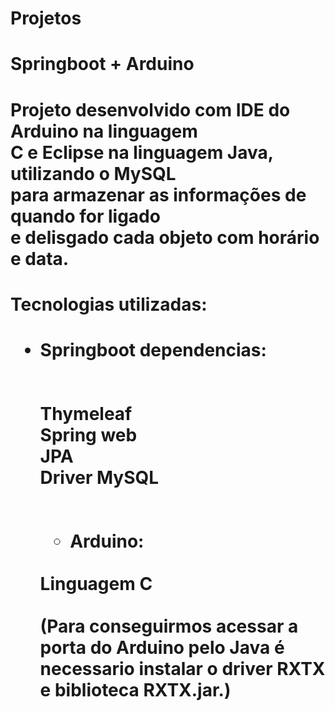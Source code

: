 # Projetos

<h1>Springboot + Arduino<h1>
Projeto desenvolvido com IDE do Arduino na linguagem<br>
C e Eclipse na linguagem Java, utilizando o MySQL<br>
para armazenar as informações de quando for ligado<br>
e delisgado cada objeto com horário e data.<br>

<h1>Tecnologias utilizadas:<h1>

- Springboot dependencias:<br>
  <br>
  <br>
Thymeleaf<br>
Spring web<br>
JPA <br>
Driver MySQL<br>  
  <br>
  - Arduino:<br>
  <br>
  Linguagem C<br>
  <br>
  (Para conseguirmos acessar a porta do Arduino pelo Java é necessario instalar o driver RXTX e biblioteca RXTX.jar.)
  
